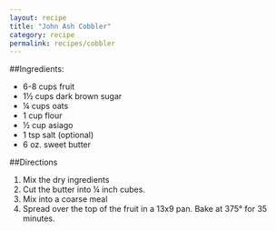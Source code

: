 ```yaml
---
layout: recipe
title: "John Ash Cobbler"
category: recipe
permalink: recipes/cobbler
---
```


##Ingredients: 
 - 6-8 cups fruit
 - 1&frac12; cups dark brown sugar
 - &frac14; cups oats
 - 1 cup flour
 - &frac12; cup asiago
 - 1 tsp salt (optional)
 - 6 oz. sweet butter

##Directions
1. Mix the dry ingredients
2. Cut the butter into &frac14; inch cubes.
3. Mix into a coarse meal
4. Spread over the top of the fruit in a 13x9 pan. Bake at 375&#176; for 35 minutes.